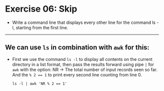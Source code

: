 # Exercise 06: Skip

- Write a command line that displays every other line for the command ls -l, starting from the first line.

------------------------------------------
## We can use `ls` in combination with `awk` for this:
* First we use the command `ls -l` to display all contents on the current
directory in a list format, then pass the results forward using pipe `|` for
`awk` with the option:
NR → The total number of input records seen so far.
And the `% 2 == 1` to print every second line counting from line 0.
	```
	ls -l | awk 'NR % 2 == 1'
	```